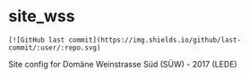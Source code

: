 # site_wss
	[![GitHub last commit](https://img.shields.io/github/last-commit/:user/:repo.svg)
Site config for Domäne Weinstrasse Süd (SÜW)  - 2017 (LEDE)
